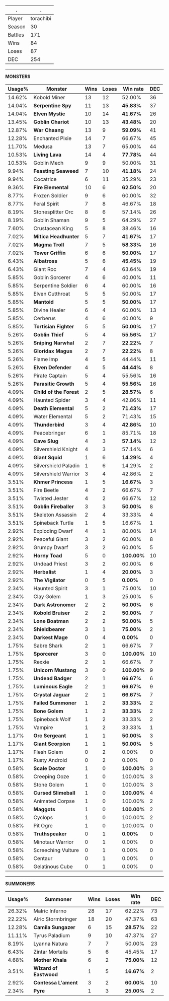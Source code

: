 .|.
|-|-
Player|torachibi
Season|30
Battles|171
Wins|84
Loses|87
DEC|254

---
**MONSTERS**

Usage%|Monster|Wins|Loses|Win rate|DEC|
-|-|-|-|-|-|
14.62%|Kobold Miner|13|12|52.00%|36|
14.04%|**Serpentine Spy**|11|13|**45.83%**|37|
14.04%|**Elven Mystic**|10|14|**41.67%**|26|
13.45%|**Goblin Chariot**|10|13|**43.48%**|20|
12.87%|**War Chaang**|13|9|**59.09%**|41|
12.28%|Enchanted Pixie|14|7|66.67%|45|
11.70%|Medusa|13|7|65.00%|44|
10.53%|**Living Lava**|14|4|**77.78%**|44|
10.53%|Goblin Mech|9|9|50.00%|31|
9.94%|**Feasting Seaweed**|7|10|**41.18%**|24|
9.94%|Cocatrice|6|11|35.29%|23|
9.36%|**Fire Elemental**|10|6|**62.50%**|20|
8.77%|Frozen Soldier|9|6|60.00%|32|
8.77%|Feral Spirit|7|8|46.67%|18|
8.19%|Stonesplitter Orc|8|6|57.14%|26|
8.19%|Goblin Shaman|9|5|64.29%|27|
7.60%|Crustacean King|5|8|38.46%|16|
7.02%|**Mitica Headhunter**|5|7|**41.67%**|17|
7.02%|**Magma Troll**|7|5|**58.33%**|16|
7.02%|**Tower Griffin**|6|6|**50.00%**|17|
6.43%|**Albatross**|5|6|**45.45%**|19|
6.43%|Giant Roc|7|4|63.64%|19|
5.85%|Goblin Sorcerer|4|6|40.00%|11|
5.85%|Serpentine Soldier|6|4|60.00%|16|
5.85%|Elven Cutthroat|5|5|50.00%|17|
5.85%|**Mantoid**|5|5|**50.00%**|17|
5.85%|Divine Healer|6|4|60.00%|13|
5.85%|Cerberus|4|6|40.00%|9|
5.85%|**Tortisian Fighter**|5|5|**50.00%**|17|
5.26%|**Goblin Thief**|5|4|**55.56%**|17|
5.26%|**Sniping Narwhal**|2|7|**22.22%**|7|
5.26%|**Gloridax Magus**|2|7|**22.22%**|8|
5.26%|Flame Imp|4|5|44.44%|11|
5.26%|**Elven Defender**|4|5|**44.44%**|8|
5.26%|Pirate Captain|5|4|55.56%|16|
5.26%|**Parasitic Growth**|5|4|**55.56%**|16|
4.09%|**Child of the Forest**|2|5|**28.57%**|6|
4.09%|Haunted Spider|3|4|42.86%|11|
4.09%|**Death Elemental**|5|2|**71.43%**|17|
4.09%|Water Elemental|5|2|71.43%|15|
4.09%|**Thunderbird**|3|4|**42.86%**|10|
4.09%|Peacebringer|6|1|85.71%|18|
4.09%|**Cave Slug**|4|3|**57.14%**|12|
4.09%|Silvershield Knight|4|3|57.14%|6|
4.09%|**Giant Squid**|1|6|**14.29%**|4|
4.09%|Silvershield Paladin|1|6|14.29%|2|
4.09%|Silvershield Warrior|3|4|42.86%|2|
3.51%|**Khmer Princess**|1|5|**16.67%**|3|
3.51%|Fire Beetle|4|2|66.67%|7|
3.51%|Twisted Jester|4|2|66.67%|12|
3.51%|**Goblin Fireballer**|3|3|**50.00%**|8|
3.51%|Skeleton Assassin|2|4|33.33%|4|
3.51%|Spineback Turtle|1|5|16.67%|1|
2.92%|Exploding Dwarf|4|1|80.00%|14|
2.92%|Peaceful Giant|3|2|60.00%|8|
2.92%|Grumpy Dwarf|3|2|60.00%|5|
2.92%|**Horny Toad**|5|0|**100.00%**|10|
2.92%|Undead Priest|3|2|60.00%|6|
2.92%|**Herbalist**|1|4|**20.00%**|3|
2.92%|**The Vigilator**|0|5|**0.00%**|0|
2.34%|Haunted Spirit|3|1|75.00%|10|
2.34%|Clay Golem|1|3|25.00%|5|
2.34%|**Dark Astronomer**|2|2|**50.00%**|6|
2.34%|**Kobold Bruiser**|2|2|**50.00%**|7|
2.34%|**Lone Boatman**|2|2|**50.00%**|5|
2.34%|**Shieldbearer**|3|1|**75.00%**|2|
2.34%|**Darkest Mage**|0|4|**0.00%**|0|
1.75%|Sabre Shark|2|1|66.67%|7|
1.75%|**Sporcerer**|3|0|**100.00%**|10|
1.75%|Rexxie|2|1|66.67%|7|
1.75%|**Unicorn Mustang**|3|0|**100.00%**|9|
1.75%|**Undead Badger**|2|1|**66.67%**|6|
1.75%|**Luminous Eagle**|2|1|**66.67%**|9|
1.75%|**Crystal Jaguar**|2|1|**66.67%**|7|
1.75%|**Failed Summoner**|1|2|**33.33%**|2|
1.75%|**Bone Golem**|1|2|**33.33%**|2|
1.75%|Spineback Wolf|1|2|33.33%|2|
1.75%|Vampire|1|2|33.33%|1|
1.17%|**Orc Sergeant**|1|1|**50.00%**|3|
1.17%|**Giant Scorpion**|1|1|**50.00%**|5|
1.17%|Flesh Golem|0|2|0.00%|0|
1.17%|Rusty Android|0|2|0.00%|0|
0.58%|**Scale Doctor**|1|0|**100.00%**|3|
0.58%|Creeping Ooze|1|0|100.00%|3|
0.58%|Stone Golem|1|0|100.00%|3|
0.58%|**Cursed Slimeball**|1|0|**100.00%**|4|
0.58%|Animated Corpse|1|0|100.00%|2|
0.58%|**Maggots**|1|0|**100.00%**|2|
0.58%|Cyclops|1|0|100.00%|2|
0.58%|Pit Ogre|1|0|100.00%|0|
0.58%|**Truthspeaker**|0|1|**0.00%**|0|
0.58%|Minotaur Warrior|0|1|0.00%|0|
0.58%|Screeching Vulture|0|1|0.00%|0|
0.58%|Centaur|0|1|0.00%|0|
0.58%|Gelatinous Cube|0|1|0.00%|0|

---
**SUMMONERS**

Usage%|Summoner|Wins|Loses|Win rate|DEC|
-|-|-|-|-|-|
26.32%|Malric Inferno|28|17|62.22%|73|
22.22%|Alric Stormbringer|18|20|47.37%|63|
12.28%|**Camila Sungazer**|6|15|**28.57%**|22|
11.11%|Tyrus Paladium|9|10|47.37%|27|
8.19%|Lyanna Natura|7|7|50.00%|23|
6.43%|Zintar Mortalis|5|6|45.45%|17|
4.68%|**Mother Khala**|6|2|**75.00%**|12|
3.51%|**Wizard of Eastwood**|1|5|**16.67%**|2|
2.92%|**Contessa L'ament**|3|2|**60.00%**|10|
2.34%|**Pyre**|1|3|**25.00%**|2|
